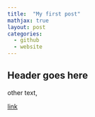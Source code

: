 ```yaml
---
title:  "My first post"
mathjax: true
layout: post
categories: 
  - github
  - website
---
```


## Header goes here

other text,

[link](https://github.com/zhanhongtuyao)
